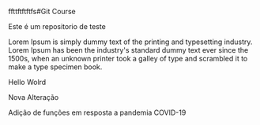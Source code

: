 ffttftftftfs#Git Course

Este é um repositorio de teste


Lorem Ipsum is simply dummy text of the printing and typesetting industry. Lorem Ipsum has been the industry's standard dummy text ever since the 1500s, when an unknown printer took a galley of type and scrambled it to make a type specimen book.


Hello Wolrd



Nova Alteração

Adição de funções em resposta a pandemia COVID-19